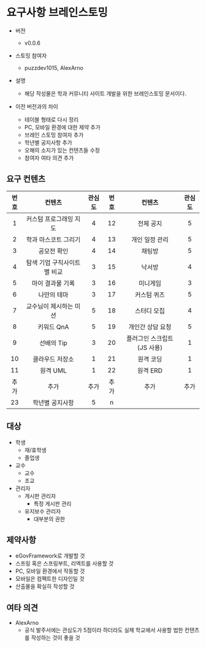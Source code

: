 # 요구사항 브레인스토밍

* 버전
    + v0.0.6

* 스토밍 참여자
    + puzzdev1015, AlexArno

* 설명
    + 해당 작성물은 학과 커뮤니티 사이트 개발을 위한 브레인스토밍 문서이다.

* 이전 버전과의 차이
    + 테이블 형태로 다시 정리
    + PC, 모바일 환경에 대한 제약 추가
    + 브레인 스토밍 참여자 추가
    + 학년별 공지사항 추가
    + 오해의 소지가 있는 컨텐츠들 수정
    + 참여자 여타 의견 추가

## 요구 컨텐츠

| 번호 | 컨텐츠 | 관심도 | 번호 | 컨텐츠 | 관심도 |
| :--: | :--: | :--: | :--: | :--: | :--: |
| 1 | 커스텀 프로그래밍 지도 | 4 | 12 | 전체 공지 | 5 |
| 2 | 학과 마스코트 그리기 | 4 | 13 | 개인 일정 관리 | 5 |
| 3 | 공모전 확인 | 4 | 14 | 채팅방 | 5 |
| 4 | 탐색 기업 구직사이트별 비교 | 3 | 15 | 낙서방 | 4 |
| 5 | 마이 결과물 기록 | 3 | 16 | 미니게임 | 3 |
| 6 | 나만의 테마 | 3 | 17 | 커스텀 퀴즈 | 5 |
| 7 | 교수님이 제시하는 미션 | 5 | 18 | 스터디 모집 | 4 |
| 8 | 키워드 QnA | 5 | 19 | 개인간 상담 요청 | 5 |
| 9 | 선배의 Tip | 3 | 20 | 플러그인 스크립트(JS 사용) | 1 |
| 10 | 클라우드 저장소 | 1 | 21 | 원격 코딩 | 1 |
| 11 | 원격 UML | 1 | 22 | 원격 ERD | 1 |
| 추가| 추가 | 추가 | 추가 | 추가| 추가 |
| 23 | 학년별 공지사항 | 5 | n |  |  |

## 대상

* 학생
    + 재/휴학생
    + 졸업생
* 교수
    + 교수
    + 조교
* 관리자
    + 게시판 관리자
        - 특정 게시판 관리
    + 유지보수 관리자
        - 대부분의 권한

## 제약사항

* eGovFramework로 개발할 것
* 스프링 혹은 스프링부트, 리액트를 사용할 것
* PC, 모바일 환경에서 작동할 것
* 모바일은 컴팩트한 디자인일 것
* 산출물을 확실히 작성할 것

## 여타 의견

* AlexArno
    + 공식 발주서에는 관심도가 5점이라 하더라도 실제 학교에서 사용할 법한 컨텐츠를 작성하는 것이 좋을 것
